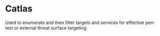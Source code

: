 # Catlas
Used to enumerate and then filter targets and services for effective pen-test or external threat surface targeting.
